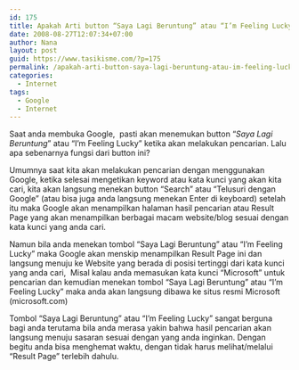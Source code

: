 ```yaml
---
id: 175
title: Apakah Arti button “Saya Lagi Beruntung” atau “I’m Feeling Lucky” di Google
date: 2008-08-27T12:07:34+07:00
author: Nana
layout: post
guid: https://www.tasikisme.com/?p=175
permalink: /apakah-arti-button-saya-lagi-beruntung-atau-im-feeling-lucky-di-google/
categories:
  - Internet
tags:
  - Google
  - Internet
---
```

Saat anda membuka Google,  pasti akan menemukan button “_Saya Lagi Beruntung_” atau “I’m Feeling Lucky” ketika akan melakukan pencarian. Lalu apa sebenarnya fungsi dari button ini?

Umumnya saat kita akan melakukan pencarian dengan menggunakan Google, ketika selesai mengetikan keyword atau kata kunci yang akan kita cari, kita akan langsung menekan button “Search” atau “Telusuri dengan Google” (atau bisa juga anda langsung menekan Enter di keyboard) setelah itu maka Google akan menampilkan halaman hasil pencarian atau Result Page yang akan menampilkan berbagai macam website/blog sesuai dengan kata kunci yang anda cari.

Namun bila anda menekan tombol “Saya Lagi Beruntung” atau “I’m Feeling Lucky” maka Google akan menskip menampilkan Result Page ini dan langsung menuju ke Website yang berada di posisi tertinggi dari kata kunci yang anda cari,  Misal kalau anda memasukan kata kunci “Microsoft” untuk pencarian dan kemudian menekan tombol “Saya Lagi Beruntung” atau “I’m Feeling Lucky” maka anda akan langsung dibawa ke situs resmi Microsoft (microsoft.com)

Tombol “Saya Lagi Beruntung” atau “I’m Feeling Lucky” sangat berguna bagi anda terutama bila anda merasa yakin bahwa hasil pencarian akan langsung menuju sasaran sesuai dengan yang anda inginkan. Dengan begitu anda bisa menghemat waktu, dengan tidak harus melihat/melalui “Result Page” terlebih dahulu.